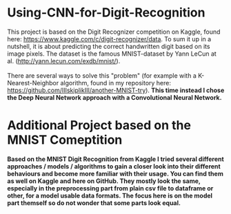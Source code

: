 # Using-CNN-for-Digit-Recognition
This project is based on the Digit Recognizer competition on Kaggle, found here: https://www.kaggle.com/c/digit-recognizer/data.
To sum it up in a nutshell, it is about predicting the correct handwritten digit based on its image pixels. The dataset is the famous MNIST-dataset by Yann LeCun at al. (http://yann.lecun.com/exdb/mnist/). 
<br>
<br>
There are several ways to solve this "problem" (for example with a K-Nearest-Neighbor algorithm, found in my repository here: https://github.com/IIIskiplikIII/another-MNIST-try). 
<b>This time instead I chose the Deep Neural Network approach with a Convolutional Neural Network.<b>
  
  
# Additional Project based on the MNIST Comeptition
Based on the MNIST Digit Recognition from Kaggle I tried several different approaches / models / algorithms to gain a closer look into their different behaviours and become more familiar with their usage. You can find them as well on Kaggle and here on GitHub. They mostly look the same, especially in the preprocessing part from plain csv file to dataframe or other, for a model usable data formats. The focus here is on the model part themself so do not wonder that some parts look equal.
  
